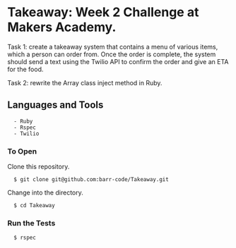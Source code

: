 # Takeaway: Week 2 Challenge at Makers Academy.
Task 1: create a takeaway system that contains a menu of various items, which a person can order from.
Once the order is complete, the system should send a text using the Twilio API to confirm the order and give
an ETA for the food.

Task 2: rewrite the Array class inject method in Ruby.

## Languages and Tools
```
  - Ruby
  - Rspec
  - Twilio
```

### To Open
Clone this repository.
```
  $ git clone git@github.com:barr-code/Takeaway.git
```

Change into the directory.
```
  $ cd Takeaway
```

### Run the Tests
```
  $ rspec
```
